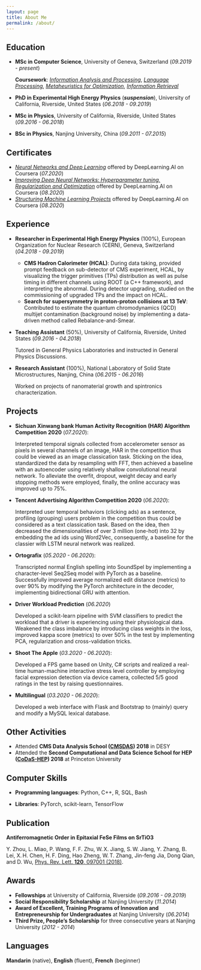 ```yaml
---
layout: page
title: About Me
permalink: /about/
---
```


## Education

* **MSc in Computer Science**, University of Geneva, Switzerland (*09.2019 - present*)

  **Coursework**: *[Information Analysis and Processing](https://wwwi.unige.ch/cursus/programme-des-cours/web/teachings/details/2020-14X026?year=2020)*, *[Language Processing](https://wwwi.unige.ch/cursus/programme-des-cours/web/teachings/details/2020-14X028?year=2020)*, *[Metaheuristics for Optimization](https://wwwi.unige.ch/cursus/programme-des-cours/web/teachings/details/2020-14X013?year=2020)*, *[Information Retrieval](https://wwwi.unige.ch/cursus/programme-des-cours/web/teachings/details/2020-14X011)*

* **PhD in Experimental High Energy Physics** (***suspension***), University of California, Riverside, United States (*06.2018 - 09.2019*)

* **MSc in Physics**, University of California, Riverside, United States (*09.2016 - 06.2018*)

* **BSc in Physics**, Nanjing University, China (*09.2011 - 07.2015*)



## Certificates

* *[Neural Networks and Deep Learning](https://www.coursera.org/account/accomplishments/certificate/3XJYDMJNVJSQ)* offered by DeepLearning.AI on Coursera (*07.2020*)
* *[Improving Deep Neural Networks: Hyperparameter tuning, Regularization and Optimization](https://www.coursera.org/account/accomplishments/certificate/YWY8UZ9UL9UJ)* offered by DeepLearning.AI on Coursera (*08.2020*)
* *[Structuring Machine Learning Projects](https://www.coursera.org/account/accomplishments/certificate/PMP6KZTUB7TL)* offered by DeepLearning.AI on Coursera (*08.2020*)




## Experience

* **Researcher in Experimental High Energy Physics** (100%), European Organization for Nuclear Research (CERN), Geneva, Switzerland (*04.2018 - 09.2019*)

  * **CMS Hadron Calorimeter (HCAL)**: During data taking, provided prompt feedback on sub-detector of CMS experiment, HCAL, by visualizing the trigger primitives (TPs) distribution as well as pulse timing in different channels using ROOT (a C++ framework), and interpreting the abnormal. During detector upgrading, studied on the commissioning of upgraded TPs and the impact on HCAL.
  * **Search for supersymmetry in proton-proton collisions at 13 TeV**: Contributed to estimate the quantum chromodynamics (QCD) multijet contamination (background noise) by implementing a data-driven method called Rebalance-and-Smear.


* **Teaching Assistant** (50%), University of California, Riverside, United States (*09.2016 - 04.2018*)

  Tutored in General Physics Laboratories and instructed in General Physics Discussions.

* **Research Assistant** (100%), National Laboratory of Solid State Microstructures, Nanjing, China (*06.2015 - 06.2016*)

  Worked on projects of nanomaterial growth and spintronics characterization.



## Projects

* **Sichuan Xinwang bank Human Activity Recognition (HAR) Algorithm Competition 2020** (*07.2020*):

  Interpreted temporal signals collected from accelerometer sensor as pixels in several channels of an image, HAR in the competition thus could be viewed as an image classication task. Sticking on the idea, standardized the data by resampling with FFT, then achieved a baseline with an autoencoder using relatively shallow convolutional neural network. To alleviate the overfit, dropout, weight decay and early stopping methods were employed, finally, the online accuracy was improved up to 75%.

* **Tencent Advertising Algorithm Competition 2020** (*06.2020*):

  Interpreted user temporal behaviors (clicking ads) as a sentence, profiling (grouping) users problem in the competition thus could be considered as a text classication task. Based on the idea, then decreased the dimensionalities of over 3 million (one-hot) into 32 by embedding the ad ids using Word2Vec, consequently, a baseline for the classier with LSTM neural network was realized.

* **Ortografix** (*05.2020 - 06.2020*):

  Transcripted normal English spelling into SoundSpel by implementing a character-level Seq2Seq model with PyTorch as a baseline.  Successfully improved average normalized edit distance (metrics) to over 90% by modifying the PyTorch architecture in the decoder, implementing bidirectional GRU with attention.

* **Driver Workload Prediction** (*06.2020*)

  Developed a scikit-learn pipeline with SVM classifiers to predict the workload that a driver is experiencing using their physiological data.  Weakened the class imbalance by introducing class weights in the loss, improved kappa score (metrics) to over 50% in the test by implementing PCA, regularization and cross-validation tricks.

* **Shoot The Apple** (*03.2020 - 06.2020*):

  Developed a FPS game based on Unity, C# scripts and realized a real-time human-machine interactive stress level controller by employing facial expression detection via device camera, collected 5/5 good ratings in the test by raising questionnaires.

* **Multilingual** (*03.2020 - 06.2020*):

  Developed a web interface with Flask and Bootstrap to (mainly) query and modify a MySQL lexical database.



## Other Activities

* Attended **CMS Data Analysis School ([CMSDAS](https://indico.desy.de/indico/event/19108/)) 2018** in DESY
* Attended the **Second Computational and Data Science School for HEP ([CoDaS-HEP](https://indico.cern.ch/event/707498/)) 2018** at Princeton University



## Computer Skills

* **Programming  languages**: Python, C++, R, SQL, Bash

* **Libraries**: PyTorch, scikit-learn, TensorFlow



## Publication

**Antiferromagnetic Order in Epitaxial FeSe Films on SrTiO3**

Y. Zhou, L. Miao, P. Wang, F. F. Zhu, W. X. Jiang, S. W. Jiang, Y. Zhang, B. Lei, X. H. Chen, H. F. Ding, Hao Zheng, W. T. Zhang, Jin-feng Jia, Dong Qian, and D. Wu, [Phys. Rev. Lett. **120**, 097001 (2018)](https://journals.aps.org/prl/abstract/10.1103/PhysRevLett.120.097001).



## Awards

* **Fellowships** at University of California, Riverside (*09.2016 - 09.2019*)
* **Social Responsibility Scholarship** at Nanjing University (*11.2014*)
* **Award of Excellent, Training Programs of Innovation and Entrepreneurship for Undergraduates** at Nanjing University (*06.2014*)
* **Third Prize, People’s Scholarship** for three consecutive years at Nanjing University (*2012 - 2014*)



## Languages

**Mandarin** (native), **English** (fluent), **French** (beginner)
